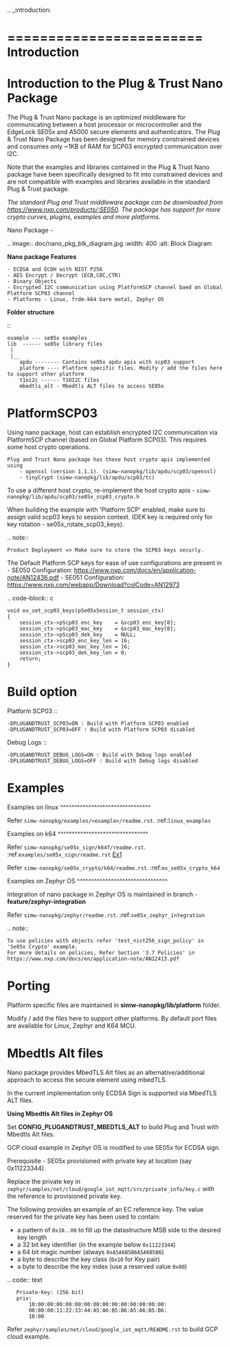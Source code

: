 .. _introduction:

========================
Introduction
========================

Introduction to the Plug & Trust Nano Package
===============================================

The Plug & Trust Nano package is an optimized middleware for communicating between a host processor or microcontroller and
the EdgeLock SE05x and A5000 secure elements and authenticators. The Plug & Trust Nano Package has been designed for memory constrained
devices and consumes only ~1KB of RAM for SCP03 encrypted communication over I2C.

Note that the examples and libraries contained in the Plug & Trust Nano package have been specifically designed to fit into constrained devices
and are not compatible with examples and libraries available in the standard Plug & Trust package.

*The standard Plug and Trust middleware package can be downloaded from https://www.nxp.com/products/:SE050.
The package has support for more crypto curves, plugins, examples and more platforms.*

Nano Package -

.. image:: doc/nano_pkg_blk_diagram.jpg
  :width: 400
  :alt: Block Diagram

**Nano package Features**

	- ECDSA and ECDH with NIST P256
	- AES Encrypt / Decrypt (ECB,CBC,CTR)
	- Binary Objects
	- Encrypted I2C communication using PlatformSCP channel baed on Global Platform SCP03 channel
	- Platforms - Linux, frdm-k64 bare metal, Zephyr OS


**Folder structure**

::

	example --- se05x examples
	lib  ------ se05x library files
	 |
	 |__
		apdu -------- Contains se05x apdu apis with scp03 support
		platform ---- Platform specific files. Modify / add the files here to support other platform
		t1oi2c ------ T1OI2C files
		mbedtls_alt - Mbedtls ALT files to access SE05x


PlatformSCP03
===============================================

Using nano package, host can establish encrypted I2C communication via PlatformSCP channel
(based on Global Platform SCP03). This requires some host crypto operations.

	Plug and Trust Nano package has these host crypto apis implemented using
		- openssl (version 1.1.1). (simw-nanopkg/lib/apdu/scp03/openssl)
		- tinyCrypt (simw-nanopkg/lib/apdu/scp03/tc)

To use a different host crypto, re-implement the host crypto apis -
`simw-nanopkg/lib/apdu/scp03/se05x_scp03_crypto.h`

When building the example with 'Platform SCP' enabled, make sure to assign valid scp03 keys to session context.
(DEK key is required only for key rotation - se05x_rotate_scp03_keys).

.. note::

	Product Deployment => Make sure to store the SCP03 keys securly.

The Default Platform SCP keys for ease of use configurations are present in
	- SE050 Configuration: https://www.nxp.com/docs/en/application-note/AN12436.pdf
	- SE051 Configuration: https://www.nxp.com/webapp/Download?colCode=AN12973

.. code-block:: c

	void ex_set_scp03_keys(pSe05xSession_t session_ctx)
	{
	    session_ctx->pScp03_enc_key    = &scp03_enc_key[0];
	    session_ctx->pScp03_mac_key    = &scp03_mac_key[0];
	    session_ctx->pScp03_dek_key    = NULL;
	    session_ctx->scp03_enc_key_len = 16;
	    session_ctx->scp03_mac_key_len = 16;
	    session_ctx->scp03_dek_key_len = 0;
	    return;
	}


Build option
===============================================

Platform SCP03 ::

	-DPLUGANDTRUST_SCP03=ON : Build with Platform SCP03 enabled
	-DPLUGANDTRUST_SCP03=OFF : Build with Platform SCP03 disabled

Debug Logs ::

	-DPLUGANDTRUST_DEBUG_LOGS=ON : Build with Debug logs enabled
	-DPLUGANDTRUST_DEBUG_LOGS=OFF : Build with Debug logs disabled


Examples
===============================================

Examples on linux
^^^^^^^^^^^^^^^^^^^^^^^^^^^^^^^^

Refer `simw-nanopkg/examples/<example>/readme.rst`. :ref:`linux_examples`

Examples on k64
^^^^^^^^^^^^^^^^^^^^^^^^^^^^^^^^

Refer `simw-nanopkg/se05x_sign/k64f/readme.rst`. :ref:`examples/se05x_sign/readme.rst` [Ex1](examples/se05x_sign/readme.rst)

Refer `simw-nanopkg/se05x_crypto/k64/readme.rst`. :ref:`ex_se05x_crypto_k64`

Examples on Zephyr OS
^^^^^^^^^^^^^^^^^^^^^^^^^^^^^^^^

Integration of nano package in Zephyr OS is maintained in branch - **feature/zephyr-integration**

Refer `simw-nanopkg/zephyr/readme.rst`. :ref:`se05x_zephyr_integration`


.. note::

	To use policies with objects refer 'test_nist256_sign_policy' in 'Se05x Crypto' example.
	For more details on policies, Refer Section '3.7 Policies' in https://www.nxp.com/docs/en/application-note/AN12413.pdf


Porting
===============================================

Platform specific files are maintained in **simw-nanopkg/lib/platform** folder.

Modify / add the files here to support other platforms. By default port files are available for Linux, Zephyr and K64 MCU.


Mbedtls Alt files
===============================================

Nano package provides MbedTLS Alt files as an alternative/additional approach to access the secure element using mbedTLS.

In the current implementation only ECDSA Sign is supported via MbedTLS ALT files.


**Using Mbedtls Alt files in Zephyr OS**

Set **CONFIG_PLUGANDTRUST_MBEDTLS_ALT** to build Plug and Trust with Mbedtls Alt files.

GCP cloud example in Zephyr OS is modified to use SE05x for ECDSA sign.

Prerequisite - SE05x provisioned with private key at location (say 0x11223344).

Replace the private key in `zephyr/samples/net/cloud/google_iot_mqtt/src/private_info/key.c`
with the reference to provisioned private key.

The following provides an example of an EC reference key. The value reserved
for the private key has been used to contain:

-  a pattern of ``0x10..00`` to fill up the datastructure MSB side to the
   desired key length
-  a 32 bit key identifier (in the example below ``0x11223344``)
-  a 64 bit magic number (always ``0xA5A6B5B6A5A6B5B6``)
-  a byte to describe the key class (``0x10`` for Key pair)
-  a byte to describe the key index (use a reserved value ``0x00``)

.. code:: text

       Private-Key: (256 bit)
       priv:
           10:00:00:00:00:00:00:00:00:00:00:00:00:00:00:
           00:00:00:11:22:33:44:A5:A6:B5:B6:A5:A6:B5:B6:
           10:00

Refer `zephyr/samples/net/cloud/google_iot_mqtt/README.rst` to build GCP cloud example.
